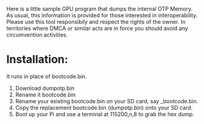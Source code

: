 Here is a little sample GPU program that dumps the internal OTP Memory.
As usual, this information is provided for those interested in interoperability.  Please use this tool responsibily and respect the rights of the owner.  In territories where DMCA or similar acts are in force you should avoid any circumvention activities.

# Installation:

It runs in place of bootcode.bin.  

1. Download dumpotp.bin
2. Rename it bootcode.bin
3. Rename your existing bootcode.bin on your SD card, say _bootcode.bin.
4. Copy the replacement bootcode.bin (dumpotp.bin) onto your SD card.
5. Boot up your Pi and use a terminal at 115200,n,8 to grab the hex dump.
